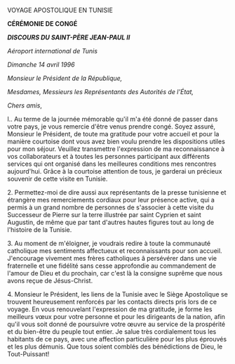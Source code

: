 VOYAGE APOSTOLIQUE EN TUNISIE

**CÉRÉMONIE DE CONGÉ**

***DISCOURS DU SAINT-PÈRE JEAN-PAUL II***

*Aéroport international de Tunis*

*Dimanche 14 avril 1996*

*Monsieur le Président de la République,*

*Mesdames, Messieurs les Représentants des Autorités de l'État,*

*Chers amis*,

l.. Au terme de la journée mémorable qu'il m'a été donné de passer dans votre pays, je vous remercie d'être venus prendre congé. Soyez assuré, Monsieur le Président, de toute ma gratitude pour votre accueil et pour la manière courtoise dont vous avez bien voulu prendre les dispositions utiles pour mon séjour. Veuillez transmettre l'expression de ma reconnaissance à vos collaborateurs et à toutes les personnes participant aux différents services qui ont organisé dans les meilleures conditions mes rencontres aujourd'hui. Grâce à la courtoise attention de tous, je garderai un précieux souvenir de cette visite en Tunisie.

2\. Permettez-moi de dire aussi aux représentants de la presse tunisienne et étrangère mes remerciements cordiaux pour leur présence active, qui a permis à un grand nombre de personnes de s'associer à cette visite du Successeur de Pierre sur la terre illustrée par saint Cyprien et saint Augustin, de même que par tant d'autres hautes figures tout au long de l'histoire de la Tunisie.

3\. Au moment de m'éloigner, je voudrais redire à toute la communauté catholique mes sentiments affectueux et reconnaissants pour son accueil. J'encourage vivement mes frères catholiques â persévérer dans une vie fraternelle et une fidélité sans cesse approfondie au commandement de l'amour de Dieu et du prochain, car c'est là la consigne suprême que nous avons reçue de Jésus-Christ.

4\. Monsieur le Président, les liens de la Tunisie avec le Siège Apostolique se trouvent heureusement renforcés par les contacts directs pris lors de ce voyage. En vous renouvelant l'expression de ma gratitude, je forme les meilleurs vœux pour votre personne et pour les dirigeants de la nation, afin qu'il vous soit donné de poursuivre votre œuvre au service de la prospérité et du bien-être du peuple tout entier. Je salue très cordialement tous les habitants de ce pays, avec une affection particulière pour les plus éprouvés et les plus démunis. Que tous soient comblés des bénédictions de Dieu, le Tout-Puissant!